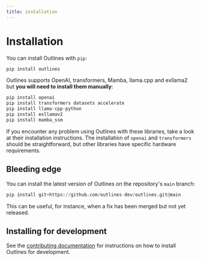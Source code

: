 ```yaml
---
title: installation
---
```


# Installation

You can install Outlines with `pip`:

```python
pip install outlines
```

Outlines supports OpenAI, transformers, Mamba, llama.cpp and exllama2 but **you will need to install them manually**:

```python
pip install openai
pip install transformers datasets accelerate
pip install llama-cpp-python
pip install exllamav2
pip install mamba_ssm
```

If you encounter any problem using Outlines with these libraries, take a look at their installation instructions. The installation of `openai` and `transformers` should be straightforward, but other libraries have specific hardware requirements.

## Bleeding edge

You can install the latest version of Outlines on the repository's `main` branch:

```python
pip install git+https://github.com/outlines-dev/outlines.git@main
```

This can be useful, for instance, when a fix has been merged but not yet released.

## Installing for development

See the [contributing documentation](community/contribute.md) for instructions on how to install Outlines for development.
